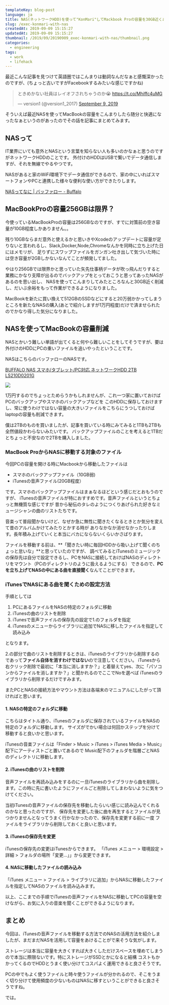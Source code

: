 ```yaml
---
templateKey: blog-post
language: ja
title: NAS(ネットワークHDD)を使って"KonMari"してMackbook Proの容量を30GB近くあけた話
slug: /exec-konmari-with-nas
createdAt: 2019-09-09 15:15:27
updatedAt: 2019-09-09 15:15:27
thumbnail: /2019/09/20190909_exec-konmari-with-nas/thumbnail.png
categories:
  - engineering
tags:
  - work
  - lifehack
---
```


最近こんな記事を見つけて英語圏ではこんまりは動詞なんだなぁと感慨深かったのですが、(ちょっと古いですがFacebookするみたいな感じですかね)

<blockquote class="twitter-tweet"><p lang="ja" dir="ltr">ときめかない社員はレイオフされちゃうのか😭 <a href="https://t.co/Mhiffc4uMG">https://t.co/Mhiffc4uMG</a></p>&mdash; version1 (@version1_2017) <a href="https://twitter.com/version1_2017/status/1170925813283225600?ref_src=twsrc%5Etfw">September 9, 2019</a></blockquote> <script async src="https://platform.twitter.com/widgets.js" charset="utf-8"></script>

そういえば最近NASを使ってMacBookの容量をこんまりしたら随分と快適になったなぁというのがあったのでその話を記事にまとめてみます。

<div class="adsense"></div>

## NASって

IT業界にいても意外とNASという言葉を知らない人も多いのかなぁと思うのですがネットワークHDDのことです。
外付けのHDDはUSBで繋いでデータ通信しますが、それを無線でやるやつです。

NASがあると家のWiFi環境下でデータ通信ができるので、家の中にいればスマートフォンやPCと連携した様々な便利な使い方ができたりします。

<a href="https://www.buffalo.jp/topics/knowledge/detail/nas-life.html">NASってなに | バッファロー - Buffalo</a>


## MacBookProの容量256GBは限界？

今使っているMacBookProの容量は256GBなのですが、すでに対策前の空き容量が10GB程度しかありません。。

残り10GBならまだ意外と使えるかと思いきやXcodeのアップデートに容量が足りないと言われるし、Slack,Docker,Node,Chromeなんかを同時に立ち上げた日にはメモリが、
足りずにスワップファイルをガンガン吐き出して気づいた時には空き容量が2GBしかないなんてことが頻発してました。

やはり256GBでは限界かと思っていた矢先仕事柄データが吹っ飛んだりすると業務にかなり支障が出るのでバックアップをとっておこうと思ってあったNASがあるのを思い出し、
NASを使ってこんまりしてみたところなんと30GB近く削減し、だいぶ余裕をもって作業ができるようになりました。

MacBookを新たに買い換えて512GBのSSDなどにすると20万弱かかってしまうところを新たなNASの購入(あとで紹介しますが1万円程度)だけで済ませられたのでかなり得した気分になりました。

##  NASを使ってMacBookの容量削減

NASとかいう難しい単語が出てくると何やら難しいことをしてそうですが、要は外付けのHDDにPCの重いファイルを追いやったということです。

NASはこちらのバッファローのNASです。

<a href="https://amzn.to/34KN5sg">BUFFALO NAS スマホ/タブレット/PC対応 ネットワークHDD 2TB LS210D0201G</a>

<a href="https://www.amazon.co.jp/gp/product/B07GT1G71N/ref=as_li_ss_il?ie=UTF8&psc=1&linkCode=li2&tag=llg01-22&linkId=9dc419772964ab20174900c9f027a755&language=ja_JP" target="_blank"><img border="0" src="//ws-fe.amazon-adsystem.com/widgets/q?_encoding=UTF8&ASIN=B07GT1G71N&Format=_SL160_&ID=AsinImage&MarketPlace=JP&ServiceVersion=20070822&WS=1&tag=llg01-22&language=ja_JP" ></a><img src="https://ir-jp.amazon-adsystem.com/e/ir?t=llg01-22&language=ja_JP&l=li2&o=9&a=B07GT1G71N" width="1" height="1" border="0" alt="" style="border:none !important; margin:0px !important;" />

1万円するのでちょっとためらうかもしれませんが、これ一つ家に置いておけばPCのバックアップやスマホのバックアップなどを
このHDDに保存しておけますし、常に使うわけではない容量の大きいファイルをこちらにうつしておけばlaptopの容量も削減できます。

僕は2TBのものを買いましたが、記事を買いている時にみてみると1TBも2TBも全然値段かわらないみたいです。
バックアップファイルのことを考えると1TBだとちょっと不安なので2TBを購入しました。

### MacBook ProからNASに移動する対象のファイル

今回PCの容量を開ける時にMacbookから移動したファイルは

* スマホのバックアップファイル（10GB弱)
* iTunesの音声ファイル(20GB程度）

です。スマホのバックアップファイルはまぁなるほどという感じだとおもうのですが、
iTunesの音声ファイルが特におすすめです。音声ファイルというとちょっと無機質な感じですが
昔から秘伝のタレのようにつくりあげられた好きなミュージシャンの曲のリストたちです。

音楽って普段聞かないけど、なぜか急に無性に聞きたくなるときとか気分を変えて昔のアルバムかけてみたりとかする時が
ありなかなか消せなかったりします。長年積み上げていくと本当にバカにならないくらいかさばります。

ファイルを移動する前は、**「聞きたい時に毎回HDDから吸い上げて聞くのちょっと怠いな」**と思っていたのですが、
調べてみるとiTunesのミュージックの保存先は自分で設定できるし、PCをNASに接続しておけばNASのディレクトリをマウント（PCのディレクトリのように扱えるようにする）
できるので、**PCを立ち上げてNASの中にある曲を直接聞く**なんてことができます。


### iTunesでNASにある曲を聞くための設定方法

手順としては

1. PCにあるファイルをNASの特定のフォルダに移動
2. iTunesの曲のリストを削除
3. iTunesで音声ファイルの保存先の設定で1.のフォルダを指定
4. iTunesのメニューからライブラリに追加でNASに移したファイルを指定して読み込み


となります。

2.の部分で曲のリストを削除するときは、iTunesのライブラリから削除するのであって**ファイル自体を消すわけではない**ので注意してください。
iTunesから右クリック削除で最初に「本当に消しますか？」と着替えてyes、次に「パソコンからファイルを消しますか？」と聞かれるのでここでNoを選べば
iTunesのライブラリから削除するだけですみます。

またPCとNASの接続方法やマウント方法は各端末のマニュアルにしたがって頂ければと思います。


#### 1. NASの特定のフォルダに移動

こちらはタイトル通り、iTunesのフォルダに保存されているファイルをNASの特定のフォルダに移動します。
サイズがでかい場合は何回かステップを分けて移動すると良いかと思います。

iTunesの音楽ファイルは「Finder > Music > iTunes > iTunes Media > Music」配下にアーティストごと置いてあるので
Music配下のフォルダを階層ごとNASのディレクトリに移動します。



#### 2. iTunesの曲のリストを削除

音声ファイルを再読み込みをするのに一旦iTunesのライブラリから曲を削除します。この時に先に書いたようにファイルごと削除してしまわないように気をつけてください。

当初iTunesの音声ファイルの保存先を移動したらいい感じに読み込んでくれるのかなと思ったのですが、
保存先を変更した後に曲を再生するとファイルが見つかりませんとなってうまく行かなかったので、保存先を変更する前に一度
ファイルをライブラリから削除しておくと良いと思います。


#### 3. iTunesの保存先を変更

iTunesの保存先の変更はiTunesからできます。 「iTunes メニュー > 環境設定 > 詳細 > フォルダの場所「変更...」」から変更できます。


#### 4. NASに移動したファイルの読み込み

「iTunes メニュー > ファイル > ライブラリに追加」からNASに移動したファイルを指定してNASのファイルを読み込みます。





以上、ここまでの手順でiTunesの音声ファイルをNASに移動してPCの容量を空けながら、お気に入りの音楽を聞くことができるようになります。



## まとめ

今回は、iTunesの音声ファイルを移動する方法でのNASの活用方法を紹介しましたが、まだまだNASを活用して容量をあけることがで来そうな気がします。

ストレージは本当に容量を大きくすれば大きくしただけスペースを埋めてしまうので本当に際限ないです。特にストレージがSSDとかになると結構
コストもかかってくるのでHDDとうまく使い分けてコスパよく運用できると良さそうです。

PCの中でもよく使うファイルと時々使うファイルが分かれるので、そこをうまく切り分けて使用頻度の少ないものはNASに移すということができると良さそうですね。

では。
